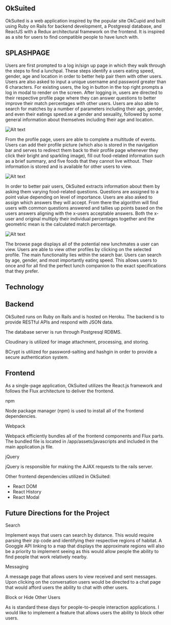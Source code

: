 ## OkSuited

OkSuited is a web application inspired by the popular site OkCupid and built using Ruby on Rails for backend development, a Postgresql database, and ReactJS with a Redux architectural framework on the frontend.  It is inspired as a site for users to find compatible people to have lunch with.

## SPLASHPAGE

Users are first prompted to a log in/sign up page in which they walk through the steps to find a lunchpal. These steps identify a users eating speed, gender, age and location in order to better help pair them with other users.  Users are also asked to input a unique username and password greater than 6 characters. For existing users, the log in button in the top right prompts a log in modal to render on the screen. After logging in, users are directed to their respective profile page where they can answer questions to better improve their match percentages with other users.  Users are also able to search for matches by a number of parameters including their age, gender, and even their eatings speed.se a gender and sexuality, followed by some general information about themselves including their age and location.

![Alt text](https://user-images.githubusercontent.com/26631708/28739337-05b0f39a-73af-11e7-9ddf-d25167139f7a.png "Optional title")


From the profile page, users are able to complete a multitude of events.  Users can add their profile picture (which also is stored in the navigation bar and serves to redirect them back to their profile page whenever they click their bright and sparkling image), fill out food-related information such as a brief summary, and five foods that they cannot live without. Their information is stored and is available for other users to view.

![Alt text](https://user-images.githubusercontent.com/26631708/28739330-f8ce551e-73ae-11e7-967e-01e3508ae381.png "Optional title")


In order to better pair users, OkSuited extracts information about them by asking them varying food-related questions.  Questions are assigned to a point value depending on level of importance.  Users are also asked to assign which answers they will accept. From there the algorithm will find users with common questions answered and tallies up points based on the users answers aligning with the x-users acceptable answers.  Both the x-user and original multiply their individual percentages together and the geometric mean is the calculated match percentage.

![Alt text](https://user-images.githubusercontent.com/26631708/28739318-dbe89108-73ae-11e7-9277-4099678a0a03.png "Optional title")

The browse page displays all of the potential new lunchmates a user can view.  Users are able to view other profiles by clicking on the selected profile.  The main functionality lies within the search bar.  Users can search by age, gender, and most importantly eating speed. This allows users to once and for all find the perfect lunch companion to the exact specifications that they prefer.

## Technology

## Backend

OkSuited runs on Ruby on Rails and is hosted on Heroku.  The backend is to provide RESTful APIs and respond with JSON data.

The database server is run through Postgresql RDBMS.

Cloudinary is utilized for image attachment, processing, and storing.

BCrypt is utilized for password-salting and hashgin in order to provide a secure authentication system.

## Frontend

As a single-page application, OkSuited utilizes the React.js framework and follows the Flux architecture to deliver the frontend.

npm

Node package manager (npm) is used to install all of the frontend dependencies.

Webpack

Webpack efficiently bundles all of the frontend components and Flux parts. The bundled file is located in /app/assets/javascripts and included in the main application.js file.

jQuery

jQuery is responsible for making the AJAX requests to the rails server.

Other frontend dependencies utilized in OkSuited:

  * React DOM
  * React History
  * React Modal




## Future Directions for the Project

Search

Implement ways that users can search by distance.  This would require parsing their zip code and identifying their respective regions of habitat.  A Googgle API linking to a map that displays the approximate regions will also be a priority to implement seeing as this would allow people the ability to find people that work relatively nearby.

Messaging

A message page that allows users to view received and sent messages.  Upon clicking on the conversation users would be directed to a chat page that would afford users the ability to chat with other users.

Block or Hide Other Users

As is standard these days for people-to-people interaction applications. I would like to implement a feature that allows users the ability to block other users.
